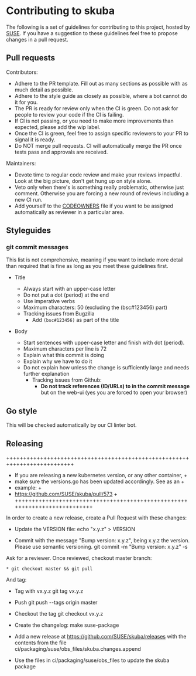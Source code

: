 # Contributing to skuba

The following is a set of guidelines for contributing to this project, hosted by [SUSE](https://github.com/suse/skuba).
If you have a suggestion to these guidelines feel free to propose changes in a pull request.


## Pull requests

Contributors:
* Adhere to the PR template. Fill out as many sections as possible with as much detail as possible.
* Adhere to the style guide as closely as possible, where a bot cannot do it for you.
* The PR is ready for review only when the CI is green. Do not ask for people to review your code if the CI is failing.
* If CI is not passing, or you need to make more improvements than expected, please add the wip label.
* Once the CI is green, feel free to assign specific reviewers to your PR to signal it is ready.
* Do NOT merge pull requests.  CI will automatically merge the PR once tests pass and approvals are received.

Maintainers:
* Devote time to regular code review and make your reviews impactful. Look at the big picture, don't get hung up on style alone.
* Veto only when there's is something really problematic, otherwise just comment. Otherwise you are forcing a new round of reviews including a new CI run.
* Add yourself to the [CODEOWNERS](.github/CODEOWNERS) file if you want to be assigned automatically as reviewer in a particular area.


## Styleguides

### git commit messages

This list is not comprehensive, meaning if you want to include more detail than required that is fine as long as you meet these guidelines first.

* Title
  * Always start with an upper-case letter
  * Do not put a dot (period) at the end
  * Use imperative verbs
  * Maximum characters: 50 (excluding the (bsc#123456) part)
  * Tracking issues from Bugzilla
    * Add `(bsc#123456)` as part of the title

* Body
  * Start sentences with upper-case letter and finish with dot (period).
  * Maximum characters per line is 72
  * Explain what this commit is doing
  * Explain why we have to do it
  * Do not explain how unless the change is sufficiently large and needs further explanation
    * Tracking issues from Github:
      * __Do not track references (ID/URLs) to in the commit message__ but on the web-ui (yes you are forced to open your browser)

## Go style

This will be checked automatically by our CI linter bot.

## Releasing

++++++++++++++++++++++++++++++++++++++++++++++++++++++++++++++++++++++++++
+ If you are releasing a new kubernetes version, or any other container, +
+ make sure the versions.go has been updated accordingly. See as an      +
+ example:                                                               +
+   https://github.com/SUSE/skuba/pull/573                               +
++++++++++++++++++++++++++++++++++++++++++++++++++++++++++++++++++++++++++


In order to create a new release, create a Pull Request with these changes:

  * Update the VERSION file:
    echo "x.y.z" > VERSION

  * Commit with the message "Bump version: x.y.z", being x.y.z the version. Please use semantic versioning.
    git commit -m "Bump version: x.y.z" -s

Ask for a reviewer. Once reviewed, checkout master branch:

    * git checkout master && git pull

And tag:

  * Tag with vx.y.z
    git tag vx.y.z

* Push
  git push --tags origin master

* Checkout the tag
  git checkout vx.y.z

* Create the changelog:
  make suse-package 

* Add a new release at https://github.com/SUSE/skuba/releases with the contents from the file ci/packaging/suse/obs_files/skuba.changes.append

* Use the files in ci/packaging/suse/obs_files to update the skuba package
